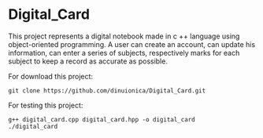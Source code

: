 # Digital_Card

This project represents a digital notebook made in c ++ language using object-oriented programming. A user can create an account, can update his information,
can enter a series of subjects, respectively marks for each subject to keep a record as accurate as possible.

For download this project:
```
git clone https://github.com/dinuionica/Digital_Card.git
```
For testing this project:
```
g++ digital_card.cpp digital_card.hpp -o digital_card
./digital_card
```
